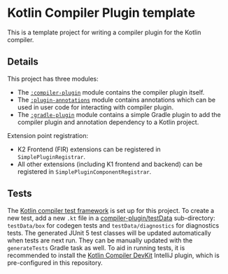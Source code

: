 # Kotlin Compiler Plugin template

This is a template project for writing a compiler plugin for the Kotlin compiler.

## Details

This project has three modules:
- The [`:compiler-plugin`](compiler-plugin/src) module contains the compiler plugin itself.
- The [`:plugin-annotations`](plugin-annotations/src/commonMain/kotlin) module contains annotations which can be used in
user code for interacting with compiler plugin.
- The [`:gradle-plugin`](gradle-plugin/src) module contains a simple Gradle plugin to add the compiler plugin and
annotation dependency to a Kotlin project. 

Extension point registration:
- K2 Frontend (FIR) extensions can be registered in `SimplePluginRegistrar`.
- All other extensions (including K1 frontend and backend) can be registered in `SimplePluginComponentRegistrar`.

## Tests

The [Kotlin compiler test framework][test-framework] is set up for this project.
To create a new test, add a new `.kt` file in a [compiler-plugin/testData](compiler-plugin/testData) sub-directory:
`testData/box` for codegen tests and `testData/diagnostics` for diagnostics tests.
The generated JUnit 5 test classes will be updated automatically when tests are next run.
They can be manually updated with the `generateTests` Gradle task as well.
To aid in running tests, it is recommended to install the [Kotlin Compiler DevKit][test-plugin] IntelliJ plugin,
which is pre-configured in this repository.

[//]: # (Links)

[test-framework]: https://github.com/JetBrains/kotlin/blob/2.1.20/compiler/test-infrastructure/ReadMe.md
[test-plugin]: https://github.com/JetBrains/kotlin-compiler-devkit
